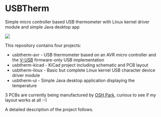 # USBTherm
Simple micro controller based USB thermometer with Linux kernel driver module and simple Java desktop app

<img src="http://luniks.net/usbtherm/screens/USBTherm.png"/>

This repository contains four projects:

* usbtherm-avr - USB thermometer based on an AVR micro controller and the <a href="https://github.com/obdev/v-usb">V-USB</a> firmware-only USB implementation
* usbtherm-kicad - KiCad project including schematic and PCB layout
* usbtherm-linux - Basic but complete Linux kernel USB character device driver module
* usbtherm-ui - Simple Java desktop application displaying the temperature

3 PCBs are currently being manufactured by <a href="https://oshpark.com/shared_projects/NU2Iejeb">OSH Park</a>, curious to see if my layout works at all :-)

A detailed description of the project follows.
